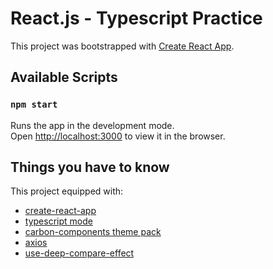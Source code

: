 # React.js - Typescript Practice

This project was bootstrapped with [Create React App](https://github.com/facebook/create-react-app).

## Available Scripts

### `npm start`

Runs the app in the development mode.\
Open [http://localhost:3000](http://localhost:3000) to view it in the browser.

## Things you have to know

This project equipped with:

- [create-react-app](https://create-react-app.dev/docs/getting-started)
- [typescript mode](https://react-typescript-cheatsheet.netlify.app/docs/basic/setup)
- [carbon-components theme pack](https://react.carbondesignsystem.com/?path=/docs/getting-started--welcome)
- [axios](https://github.com/axios/axios)
- [use-deep-compare-effect](https://github.com/kentcdodds/use-deep-compare-effect)

